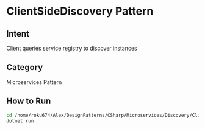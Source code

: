 # ClientSideDiscovery Pattern

## Intent
Client queries service registry to discover instances

## Category
Microservices Pattern

## How to Run
```bash
cd /home/roku674/Alex/DesignPatterns/CSharp/Microservices/Discovery/ClientSideDiscovery
dotnet run
```
